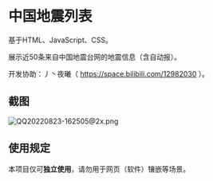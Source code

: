 # 中国地震列表
基于HTML、JavaScript、CSS。

展示近50条来自中国地震台网的地震信息（含自动报）。

开发协助：丿丶夜曦（ https://space.bilibili.com/12982030 ）。

## 截图
![QQ20220823-162505@2x.png](https://s2.loli.net/2022/08/23/J5LwMx3IVUtr7dB.png)

## 使用规定
本项目仅可**独立使用**，请勿用于网页（软件）镶嵌等场景。
